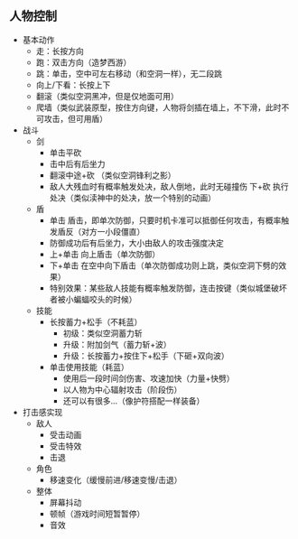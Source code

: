 ## 人物控制

- 基本动作
  - 走：长按方向
  - 跑：双击方向（造梦西游）
  - 跳：单击，空中可左右移动（和空洞一样），无二段跳
  - 向上/下看：长按上下
  - 翻滚（类似空洞黑冲，但是仅地面可用）
  - 爬墙（类似武装原型，按住方向键，人物将剑插在墙上，不下滑，此时不可攻击，但可用盾）
- 战斗
  - 剑
    - 单击平砍
    - 击中后有后坐力
    - 翻滚中途+砍 （类似空洞锋利之影）
    - 敌人大残血时有概率触发处决，敌人倒地，此时无碰撞伤 下+砍 执行处决（类似渎神中的处决，放一个特别的动画）
  - 盾
    - 单击 盾击，即单次防御，只要时机卡准可以抵御任何攻击，有概率触发盾反（对方一小段僵直）
    - 防御成功后有后坐力，大小由敌人的攻击强度决定
    - 上+单击 向上盾击（单次防御）
    - 下+单击 在空中向下盾击（单次防御成功则上跳，类似空洞下劈的效果）
    - 特别效果：某些敌人技能有概率触发防御，连击按键（类似城堡破坏者被小蝙蝠咬头的时候）
  - 技能
    - 长按蓄力+松手（不耗蓝）
      - 初级：类似空洞蓄力斩
      - 升级：附加剑气（蓄力斩+波）
      - 升级：长按蓄力+按住下+松手（下砸+双向波）
    - 单击使用技能（耗蓝）
      - 使用后一段时间剑伤害、攻速加快（力量+快劈）
      - 以人物为中心辐射攻击（阶段伤）
      - 还可以有很多...（像护符搭配一样装备）
- 打击感实现
  - 敌人
    - 受击动画
    - 受击特效
    - 击退
  - 角色
    - 移速变化（缓慢前进/移速变慢/击退）
  - 整体
    - 屏幕抖动
    - 顿帧（游戏时间短暂暂停）
    - 音效
